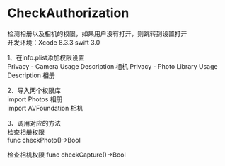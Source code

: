 # CheckAuthorization
检测相册以及相机的权限，如果用户没有打开，则跳转到设置打开  
开发环境：Xcode 8.3.3 swift 3.0

1、在info.plist添加权限设置  
Privacy - Camera Usage Description  相机
Privacy - Photo Library Usage Description 相册

2、导入两个权限库  
import Photos      相册  
import AVFoundation  相机

3、调用对应的方法  
检查相册权限  
func checkPhoto()->Bool

检查相机权限
func checkCapture()->Bool
